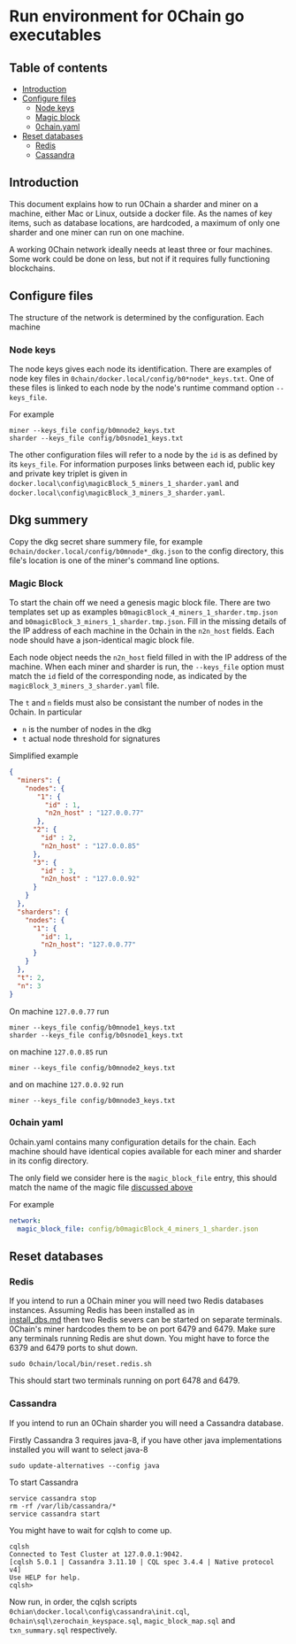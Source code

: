 # Run environment for 0Chain go executables

## Table of contents

- [Introduction](#introduction)
- [Configure files](#configure-files)
  - [Node keys](#node-keys)
  - [Magic block](#magic-block)  
  - [0chain.yaml](#0chain-yaml)
- [Reset databases](#reset-databases)  
  - [Redis](#redis)
  - [Cassandra](#cassandra)

## Introduction

This document explains how to run 0Chain a sharder and miner on a machine, 
either Mac or Linux, outside a docker file. 
As the names of key items, such as database locations, 
are hardcoded, a maximum of only one sharder and one miner can run on one machine.

A working 0Chain network ideally needs at least three or four machines.
Some work could be done on less, but not if it requires fully functioning
blockchains. 

## Configure files

The structure of the network is determined by the configuration. Each machine

### Node keys

The node keys gives each node its identification. There are examples of node
key files in `0chain/docker.local/config/b0*node*_keys.txt`. One of these files
is linked to each node by the node's runtime command option `--keys_file`.

For example
```shell
miner --keys_file config/b0mnode2_keys.txt
sharder --keys_file config/b0snode1_keys.txt
```

The other configuration files will refer to a node by the `id` is as defined 
by its `keys_file`. For information purposes links between each id, public key
and private key triplet is given in `docker.local\config\magicBlock_5_miners_1_sharder.yaml` 
and `docker.local\config\magicBlock_3_miners_3_sharder.yaml`.

## Dkg summery 
Copy the dkg secret share summery file, for example 
`0chain/docker.local/config/b0mnode*_dkg.json` to the config directory, this
file's location is one of the miner's command line options.

### Magic Block

To start the chain off we need a genesis magic block file. There are two 
templates set up as examples `b0magicBlock_4_miners_1_sharder.tmp.json` and
`b0magicBlock_3_miners_1_sharder.tmp.json`. Fill in the missing details of the 
IP address of each machine in the 0chain in the `n2n_host` fields.
Each node should have a json-identical magic block file.

Each node object needs the `n2n_host` field filled in with the IP address of the 
machine. When each miner and sharder is run, the `--keys_file` option must match
the `id` field of the corresponding node, as indicated by the 
`magicBlock_3_miners_3_sharder.yaml` file.

The `t` and `n` fields must also be consistant the number of nodes in the 0chain. 
In particular
* `n` is the number of nodes in the dkg
* `t` actual node threshold for signatures 

Simplified example
```json
{
  "miners": {
    "nodes": {
       "1": {
         "id" : 1,
         "n2n_host" : "127.0.0.77"
       },
      "2": {
        "id" : 2,
        "n2n_host" : "127.0.0.85"
      },
      "3": {
        "id" : 3,
        "n2n_host" : "127.0.0.92"
      }
    }
  },
  "sharders": {
    "nodes": {
      "1": {
        "id": 1,
        "n2n_host": "127.0.0.77"
      }
    }
  },
  "t": 2,
  "n": 3
}
```
On machine `127.0.0.77` run
```shell
miner --keys_file config/b0mnode1_keys.txt
sharder --keys_file config/b0snode1_keys.txt
```
on machine `127.0.0.85` run
```shell
miner --keys_file config/b0mnode2_keys.txt
```
and on machine `127.0.0.92` run
```shell
miner --keys_file config/b0mnode3_keys.txt
```

### 0chain yaml

0chain.yaml contains many configuration details for the chain. Each
machine should have identical copies available for each miner and sharder
in its config directory.

The only field we consider here is the `magic_block_file` entry, this should
match the name of the magic file [discussed above](#magic-block)

For example
```yaml
network:
  magic_block_file: config/b0magicBlock_4_miners_1_sharder.json
```

## Reset databases

### Redis

If you intend to run a 0Chain miner you will need two Redis databases instances.
Assuming Redis has been installed as in  
[install_dbs.md](https://github.com/0chain/0chain/blob/debug_builds/local/install_dbs.md)
then two Redis severs can be started on separate terminals. 
0Chain's miner hardcodes them to be on port 6479 and 6479. 
Make sure any terminals running Redis are shut down.
You might have to force the 6379 and 6479 ports to shut down.
```shell
sudo 0chain/local/bin/reset.redis.sh
```
This should start two terminals running on port 6478 and 6479.

### Cassandra

If you intend to run an 0Chain sharder you will need a Cassandra database. 

Firstly Cassandra 3 requires java-8, if you have other java implementations 
installed you will want to select java-8
```shell
sudo update-alternatives --config java
```
To start Cassandra
```shell
service cassandra stop
rm -rf /var/lib/cassandra/*
service cassandra start
```
You might have to wait for cqlsh to come up.
```shell
cqlsh
Connected to Test Cluster at 127.0.0.1:9042.
[cqlsh 5.0.1 | Cassandra 3.11.10 | CQL spec 3.4.4 | Native protocol v4]
Use HELP for help.
cqlsh>
```
Now run, in order, the cqlsh scripts `0chian\docker.local\config\cassandra\init.cql`,
`0chain\sql\zerochain_keyspace.sql`, `magic_block_map.sql` and `txn_summary.sql`
respectively. 
